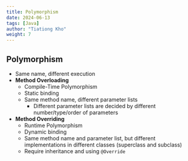 ```yaml
---
title: Polymorphism
date: 2024-06-13
tags: [Java]
author: "Tiationg Kho"
weight: 7
---
```


## Polymorphism

- Same name, different execution
- **Method Overloading**
    - Compile-Time Polymorphism
    - Static binding
    - Same method name, different parameter lists
        - Different parameter lists are decided by different number/type/order of parameters
- **Method Overriding**
    - Runtime Polymorphism
    - Dynamic binding
    - Same method name and parameter list, but different implementations in different classes (superclass and subclass)
    - Require inheritance and using `@Override`